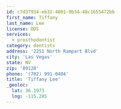 ```yaml
---
id: c7d37934-eb32-4801-9b34-48c1655472bb
first_name: Tiffany
last_name: Lee
license: DDS
services:
  - prosthodontist
category: dentists
address: '2251 North Rampart Blvd'
city: 'Las Vegas'
state: NV
zip: '89128'
phone: '(702) 991-0404'
title: 'Tiffany Lee'
_geoloc:
  lat: 36.1973
  lng: -115.285
---
```

